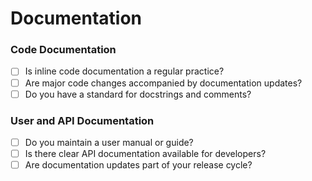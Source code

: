 # **Documentation**

### **Code Documentation**

- [ ]  Is inline code documentation a regular practice?
- [ ]  Are major code changes accompanied by documentation updates?
- [ ]  Do you have a standard for docstrings and comments?

### User and API Documentation

- [ ]  Do you maintain a user manual or guide?
- [ ]  Is there clear API documentation available for developers?
- [ ]  Are documentation updates part of your release cycle?